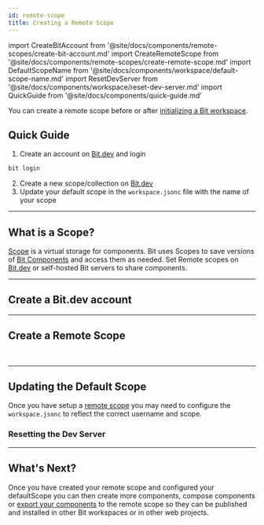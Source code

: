 ```yaml
---
id: remote-scope
title: Creating a Remote Scope
---
```


import CreateBitAccount from '@site/docs/components/remote-scopes/create-bit-account.md'
import CreateRemoteScope from '@site/docs/components/remote-scopes/create-remote-scope.md'
import DefaultScopeName from '@site/docs/components/workspace/default-scope-name.md'
import ResetDevServer from '@site/docs/components/workspace/reset-dev-server.md'
import QuickGuide from '@site/docs/components/quick-guide.md'

You can create a remote scope before or after [initializing a Bit workspace](initializing-workspace).

## Quick Guide

<QuickGuide />

1. Create an account on [Bit.dev](https://bit.dev/) and login

```bash
bit login
```

2. Create a new scope/collection on [Bit.dev](https://bit.dev/)
3. Update your default scope in the `workspace.jsonc` file with the name of your scope

---

## What is a Scope?

[Scope](/essentials/scopes) is a virtual storage for components. Bit uses Scopes to save versions of [Bit Components](/essentials/components) and access them as needed. Set Remote scopes on [Bit.dev](https://bit.dev) or self-hosted Bit servers to share components.

---

## Create a Bit.dev account

<CreateBitAccount />

---

## Create a Remote Scope

<CreateRemoteScope />

<br />

<!-- :arrow_right: Learn more about [Setting up a Remote Scope](/building-with-bit/scoping-components).

:arrow_right: Learn more about [Self Hosting a Bit Scope](/reference/bit-oss-server). -->

---

## Updating the Default Scope

Once you have setup a [remote scope](/getting-started/remote-scope) you may need to configure the `workspace.jsonc` to reflect the correct username and scope.

<DefaultScopeName />

### Resetting the Dev Server

<ResetDevServer />

---

## What's Next?

Once you have created your remote scope and configured your defaultScope you can then create more components, compose components or [export your components](exporting-components) to the remote scope so they can be published and installed in other Bit workspaces or in other web projects.
